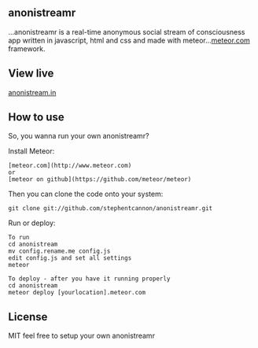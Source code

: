 anonistreamr
------------
...anonistreamr is a real-time anonymous social stream of consciousness app written in javascript, html and css and made with meteor...[meteor.com](http://www.meteor.com) framework.

View live
----------
[anonistream.in](http://anonistream.in)

How to use
----------
So, you wanna run your own anonistreamr?

Install Meteor:

    [meteor.com](http://www.meteor.com)
    or
    [meteor on github](https://github.com/meteor/meteor)

Then you can clone the code onto your system:

    git clone git://github.com/stephentcannon/anonistreamr.git

Run or deploy:
    
    To run
    cd anonistream
    mv config.rename.me config.js
    edit config.js and set all settings
    meteor 

    To deploy - after you have it running properly
    cd anonistream
    meteor deploy [yourlocation].meteor.com

License
----------
MIT
    feel free to setup your own anonistreamr